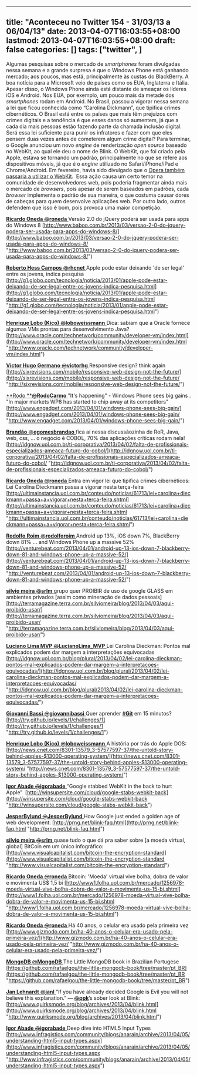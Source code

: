 
---
title: "Aconteceu no Twitter 154 - 31/03/13 a 06/04/13"
date: 2013-04-07T16:03:55+08:00
lastmod: 2013-04-07T16:03:55+08:00
draft: false
categories: []
tags: ["twitter", ]
---


Algumas pesquisas sobre o mercado de *smartphones* foram divulgadas nessa semana e a grande surpresa é que o Windows Phone está ganhando mercado; aos poucos, mas está, principalmente às custas do BlackBerry. A boa notícia para a Microsoft veio de países como os EUA, Inglaterra e Itália. Apesar disso, o Windows Phone ainda está distante de ameaçar os líderes iOS e Android. Nos EUA, por exemplo, um pouco mais da metade dos *smartphones* rodam em Android. No Brasil, passou a vigorar nessa semana a lei que ficou conhecida como “Carolina Dickmann”, que tipifica crimes cibernéticos. O Brasil está entre os países que mais têm prejuízos com crimes digitais e a tendência é que esses danos só aumentem, já que a cada dia mais pessoas estão fazendo parte da chamada inclusão digital. Será essa lei suficiente para punir os infratores e fazer com que eles pensem duas vezes antes de cometerem algum crime digital? Para terminar, o Google anunciou um novo *engine* de renderização *open source* baseado no WebKit, ao qual ele deu o nome de Blink. O WebKit, que foi criado pela Apple, estava se tornando um padrão, principalmente no que se refere aos dispositivos móveis, já que é o *engine* utilizado no Safari/iPhone/iPad e Chrome/Android. Em fevereiro, havia sido divulgado que o [Opera também passaria a utilizar o WebKit](/blog/post/2013/02/17/Aconteceu-no-Twitter-147-030213-a-160213.aspx).  Essa ação causa um certo temor na comunidade de desenvolvedores web, pois poderia fragmentar ainda mais o mercado de *browsers*, pois apesar de serem baseados em padrões, cada *browser* implementa o padrão de sua maneira, o que costuma causar dores de cabeças para quem desenvolve aplicações web. Por outro lado, outros defendem que isso é bom, pois provoca uma maior competição. 

[**Ricardo Oneda** ‏<s>@</s>**roneda** ](https://twitter.com/roneda) Versão 2.0 do jQuery poderá ser usada para apps do Windows 8 [http://www.baboo.com.br/2013/03/versao-2-0-do-jquery-podera-ser-usada-para-apps-do-windows-8/](http://www.baboo.com.br/2013/03/versao-2-0-do-jquery-podera-ser-usada-para-apps-do-windows-8/ "http://www.baboo.com.br/2013/03/versao-2-0-do-jquery-podera-ser-usada-para-apps-do-windows-8/")   

[**Roberto Hess Campos** ‏<s>@</s>**rhcnet** ](https://twitter.com/rhcnet) Apple pode estar deixando 'de ser legal' entre os jovens, indica pesquisa  [http://g1.globo.com/tecnologia/noticia/2013/01/apple-pode-estar-deixando-de-ser-legal-entre-os-jovens-indica-pesquisa.html](http://g1.globo.com/tecnologia/noticia/2013/01/apple-pode-estar-deixando-de-ser-legal-entre-os-jovens-indica-pesquisa.html "http://g1.globo.com/tecnologia/noticia/2013/01/apple-pode-estar-deixando-de-ser-legal-entre-os-jovens-indica-pesquisa.html")   

[**Henrique Lobo (Kico)** ‏<s>@</s>**loboweissmann** ](https://twitter.com/loboweissmann) Dica: sabiam que a Oracle fornece algumas VMs prontas para desenvolvimento Java? [http://www.oracle.com/technetwork/community/developer-vm/index.html](http://www.oracle.com/technetwork/community/developer-vm/index.html "http://www.oracle.com/technetwork/community/developer-vm/index.html")   

[**Victor Hugo Germano** ‏<s>@</s>**victorhg** ](https://twitter.com/victorhg) Responsive design? think again [http://sixrevisions.com/mobile/responsive-web-design-not-the-future/](http://sixrevisions.com/mobile/responsive-web-design-not-the-future/ "http://sixrevisions.com/mobile/responsive-web-design-not-the-future/")   

[**Rodo **‏<s>@</s>**RodoCarmo** ](https://twitter.com/RodoCarmo) "It's happening" - Windows Phone sees big gains . "In major markets WP8 has started to chip away at its competitors" [http://www.engadget.com/2013/04/01/windows-phone-sees-big-gain/](http://www.engadget.com/2013/04/01/windows-phone-sees-big-gain/ "http://www.engadget.com/2013/04/01/windows-phone-sees-big-gain/")   

[**Brandão** ‏<s>@</s>**egomesbrandao** ](https://twitter.com/egomesbrandao) fica aí nessa discussãozinha de RoR, Java, web, css, ... o negócio é COBOL, 70% das aplicações críticas rodam nela! [http://idgnow.uol.com.br/ti-corporativa/2013/04/02/falta-de-profissionais-especializados-ameaca-futuro-do-cobol/](http://idgnow.uol.com.br/ti-corporativa/2013/04/02/falta-de-profissionais-especializados-ameaca-futuro-do-cobol/ "http://idgnow.uol.com.br/ti-corporativa/2013/04/02/falta-de-profissionais-especializados-ameaca-futuro-do-cobol/")   

[**Ricardo Oneda** ‏<s>@</s>**roneda** ](https://twitter.com/roneda) Entra em vigor lei que tipifica crimes cibernéticos: Lei Carolina Dieckmann passa a vigorar nesta terça-feira  [http://ultimainstancia.uol.com.br/conteudo/noticias/61713/lei+carolina+dieckmann+passa+a+vigorar+nesta+terca-feira.shtml](http://ultimainstancia.uol.com.br/conteudo/noticias/61713/lei+carolina+dieckmann+passa+a+vigorar+nesta+terca-feira.shtml "http://ultimainstancia.uol.com.br/conteudo/noticias/61713/lei+carolina+dieckmann+passa+a+vigorar+nesta+terca-feira.shtml")   

[**Rodolfo Roim** ‏<s>@</s>**rodolforoim** ](https://twitter.com/rodolforoim) Android up 13%, iOS down 7%, BlackBerry down 81% … and Windows Phone up a massive 52% [http://venturebeat.com/2013/04/01/android-up-13-ios-down-7-blackberry-down-81-and-windows-phone-up-a-massive-52/](http://venturebeat.com/2013/04/01/android-up-13-ios-down-7-blackberry-down-81-and-windows-phone-up-a-massive-52/ "http://venturebeat.com/2013/04/01/android-up-13-ios-down-7-blackberry-down-81-and-windows-phone-up-a-massive-52/")   

[**silvio meira** ‏<s>@</s>**srlm** ](https://twitter.com/srlm) grupo quer PROIBIR de uso de google GLASS em ambientes privados [assim como mineração de dados pessoais] [http://terramagazine.terra.com.br/silviomeira/blog/2013/04/03/aqui-proibido-usar/](http://terramagazine.terra.com.br/silviomeira/blog/2013/04/03/aqui-proibido-usar/ "http://terramagazine.terra.com.br/silviomeira/blog/2013/04/03/aqui-proibido-usar/")   

[**Luciano Lima MVP** ‏<s>@</s>**LucianoLima_MVP** ](https://twitter.com/LucianoLima_MVP) Lei Carolina Dieckman: Pontos mal explicados podem dar margem a interpretações equivocadas  [http://idgnow.uol.com.br/blog/plural/2013/04/02/lei-carolina-dieckman-pontos-mal-explicados-podem-dar-margem-a-interpretacoes-equivocadas/](http://idgnow.uol.com.br/blog/plural/2013/04/02/lei-carolina-dieckman-pontos-mal-explicados-podem-dar-margem-a-interpretacoes-equivocadas/ "http://idgnow.uol.com.br/blog/plural/2013/04/02/lei-carolina-dieckman-pontos-mal-explicados-podem-dar-margem-a-interpretacoes-equivocadas/")   

[**Giovanni Bassi** ‏<s>@</s>**giovannibassi** ](https://twitter.com/giovannibassi) Quer aprender [<s>#</s>**Git**](https://twitter.com/search?q=%23Git&src=hash) em 15 minutos? [http://try.github.io/levels/1/challenges/1](http://try.github.io/levels/1/challenges/1 "http://try.github.io/levels/1/challenges/1")   

[**Henrique Lobo (Kico)** ‏<s>@</s>**loboweissmann** ](https://twitter.com/loboweissmann) A história por trás do Apple DOS:  [http://news.cnet.com/8301-13579_3-57577597-37/the-untold-story-behind-apples-$13000-operating-system/](http://news.cnet.com/8301-13579_3-57577597-37/the-untold-story-behind-apples-$13000-operating-system/ "http://news.cnet.com/8301-13579_3-57577597-37/the-untold-story-behind-apples-$13000-operating-system/")   

[**Igor Abade** ‏<s>@</s>**igorabade** ](https://twitter.com/igorabade) “Google stabbed WebKit in the back to hurt Apple”  [http://winsupersite.com/cloud/google-stabs-webkit-back](http://winsupersite.com/cloud/google-stabs-webkit-back "http://winsupersite.com/cloud/google-stabs-webkit-back")   

[**JesperBylund** ‏<s>@</s>**JesperBylund** ](https://twitter.com/JesperBylund) How Google just ended a golden age of web development: [http://prng.net/blink-faq.html](http://prng.net/blink-faq.html "http://prng.net/blink-faq.html")   

[**silvio meira** ‏<s>@</s>**srlm** ](https://twitter.com/srlm) quase tudo o que dá pra saber sobre [a moeda virtual, global] BitCoin em um único infográfico: [http://www.visualcapitalist.com/bitcoin-the-encryption-standard](http://www.visualcapitalist.com/bitcoin-the-encryption-standard "http://www.visualcapitalist.com/bitcoin-the-encryption-standard")   

[**Ricardo Oneda** ‏<s>@</s>**roneda** ](https://twitter.com/roneda) Bitcoin: 'Moeda' virtual vive bolha, dobra de valor e movimenta US$ 1,5 bi [http://www1.folha.uol.com.br/mercado/1256978-moeda-virtual-vive-bolha-dobra-de-valor-e-movimenta-us-15-bi.shtml](http://www1.folha.uol.com.br/mercado/1256978-moeda-virtual-vive-bolha-dobra-de-valor-e-movimenta-us-15-bi.shtml "http://www1.folha.uol.com.br/mercado/1256978-moeda-virtual-vive-bolha-dobra-de-valor-e-movimenta-us-15-bi.shtml")   

[**Ricardo Oneda** ‏<s>@</s>**roneda** ](https://twitter.com/roneda) Há 40 anos, o celular era usado pela primeira vez  [http://www.gizmodo.com.br/ha-40-anos-o-celular-era-usado-pela-primeira-vez/](http://www.gizmodo.com.br/ha-40-anos-o-celular-era-usado-pela-primeira-vez/ "http://www.gizmodo.com.br/ha-40-anos-o-celular-era-usado-pela-primeira-vez/")   

[**MongoDB** ‏<s>@</s>**MongoDB** ](https://twitter.com/MongoDB) The Little MongoDB book in Brazilian Portugese [https://github.com/rafaelgou/the-little-mongodb-book/tree/master/pt_BR](https://github.com/rafaelgou/the-little-mongodb-book/tree/master/pt_BR "https://github.com/rafaelgou/the-little-mongodb-book/tree/master/pt_BR")   

[**Jan Lehnardt** ‏<s>@</s>**janl** ](https://twitter.com/janl) “If you have already decided Google is Evil you will not believe this explanation.” — [<s>@</s>**ppk**](https://twitter.com/ppk)’s sober look at Blink: [http://www.quirksmode.org/blog/archives/2013/04/blink.html](http://www.quirksmode.org/blog/archives/2013/04/blink.html "http://www.quirksmode.org/blog/archives/2013/04/blink.html")   

[**Igor Abade** ‏<s>@</s>**igorabade** ](https://twitter.com/igorabade) Deep dive into HTML5 Input Types [http://www.infragistics.com/community/blogs/anarain/archive/2013/04/05/understanding-html5-input-types.aspx](http://www.infragistics.com/community/blogs/anarain/archive/2013/04/05/understanding-html5-input-types.aspx "http://www.infragistics.com/community/blogs/anarain/archive/2013/04/05/understanding-html5-input-types.aspx")

